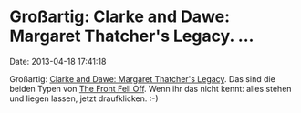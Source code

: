 Großartig: Clarke and Dawe: Margaret Thatcher\'s Legacy. \...
=============================================================

Date: 2013-04-18 17:41:18

Großartig: [Clarke and Dawe: Margaret Thatcher\'s
Legacy](http://www.youtube.com/watch?v=PHBRjERga38). Das sind die beiden
Typen von [The Front Fell
Off](http://www.youtube.com/watch?v=WcU4t6zRAKg). Wenn ihr das nicht
kennt: alles stehen und liegen lassen, jetzt draufklicken. :-)

